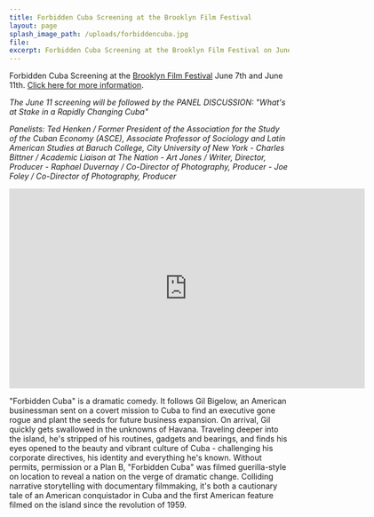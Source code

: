 ```yaml
---
title: Forbidden Cuba Screening at the Brooklyn Film Festival
layout: page
splash_image_path: /uploads/forbiddencuba.jpg
file:
excerpt: Forbidden Cuba Screening at the Brooklyn Film Festival on June 7th and 11th.
---
```



Forbidden Cuba Screening at the [Brooklyn Film Festival](//www.brooklynfilmfestival.org/films/detail.asp?fid=1679) June 7th and June 11th. [Click here for more information](//www.brooklynfilmfestival.org/films/detail.asp?fid=1679).

*The June 11 screening will be followed by the PANEL DISCUSSION: "What's at Stake in a Rapidly Changing Cuba"*

*Panelists: Ted Henken / Former President of the Association for the Study of the Cuban Economy (ASCE), Associate Professor of Sociology and Latin American Studies at Baruch College, City University of New York - Charles Bittner / Academic Liaison at The Nation - Art Jones / Writer, Director, Producer - Raphael Duvernay / Co-Director of Photography, Producer - Joe Foley / Co-Director of Photography, Producer*

<iframe src="https://player.vimeo.com/video/158077339" width="640" height="360" frameborder="0" webkitallowfullscreen="" mozallowfullscreen="" allowfullscreen=""></iframe>

"Forbidden Cuba" is a dramatic comedy. It follows Gil Bigelow, an American businessman sent on a covert mission to Cuba to find an executive gone rogue and plant the seeds for future business expansion. On arrival, Gil quickly gets swallowed in the unknowns of Havana. Traveling deeper into the island, he's stripped of his routines, gadgets and bearings, and finds his eyes opened to the beauty and vibrant culture of Cuba - challenging his corporate directives, his identity and everything he's known. Without permits, permission or a Plan B, "Forbidden Cuba" was filmed guerilla-style on location to reveal a nation on the verge of dramatic change. Colliding narrative storytelling with documentary filmmaking, it's both a cautionary tale of an American conquistador in Cuba and the first American feature filmed on the island since the revolution of 1959.